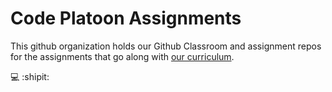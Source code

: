 # Code Platoon Assignments

This github organization holds our Github Classroom and assignment repos for the assignments that go along with [our curriculum](https://github.com/Code-Platoon-Curriculum/curriculum).

💻 :shipit:
